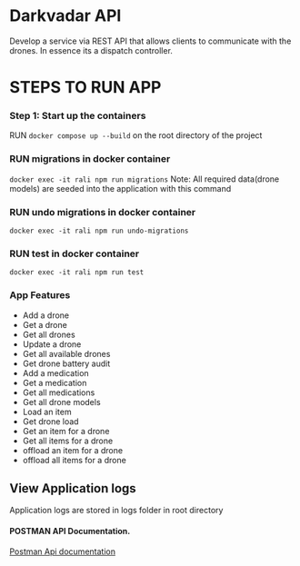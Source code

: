 # Darkvadar API
Develop a service via REST API that allows clients to communicate with the drones. In essence its a dispatch controller.

# STEPS TO RUN APP
### Step 1: Start up the containers
RUN `docker compose up --build` on the root directory of the project

### RUN migrations in docker container
`docker exec -it rali npm run migrations`
Note: All required data(drone models) are seeded into the application with this command

### RUN undo migrations in docker container
`docker exec -it rali npm run undo-migrations`

### RUN test in docker container
`docker exec -it rali npm run test`


### App Features
- Add a drone
- Get a drone
- Get all drones
- Update a drone
- Get all available drones
- Get drone battery audit
- Add a medication
- Get a medication
- Get all medications
- Get all drone models
- Load an item
- Get drone load
- Get an item for a drone
- Get all items for a drone
- offload an item for a drone
- offload all items for a drone

## View Application logs
Application logs are stored in logs folder in root directory


#### POSTMAN API Documentation.
[Postman Api documentation](https://documenter.getpostman.com/view/18184787/UyrEiveC)


